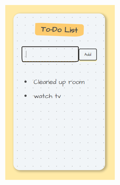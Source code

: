 
![](https://github.com/fk-pixel/MyReact.js/blob/main/es6-spread-operator-todo-app/public/todo-spread.png)
